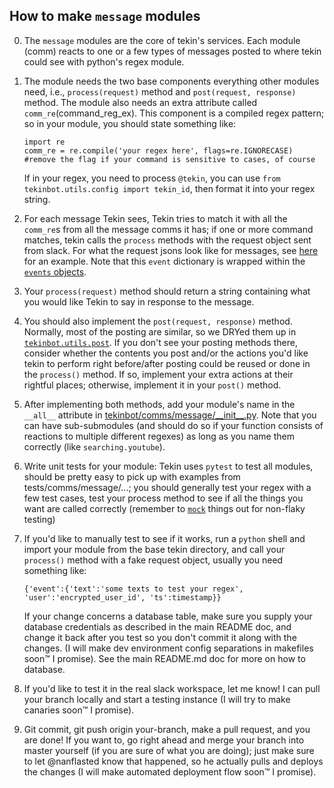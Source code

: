 ## How to make `message` modules

0.  The `message` modules are the core of tekin's services. Each module (comm) reacts to one or a few types of messages posted to where tekin could see with python's regex module.

1.  The module needs the two base components everything other modules need, i.e., `process(request)` method and `post(request, response)` method. The module also needs an extra attribute called `comm_re`(command_reg_ex). This component is a compiled regex pattern; so in your module, you should state something like:
    ```{python}
    import re
    comm_re = re.compile('your regex here', flags=re.IGNORECASE) 
    #remove the flag if your command is sensitive to cases, of course
    ```

    If in your regex, you need to process `@tekin`, you can use `from tekinbot.utils.config import tekin_id`, then format it into your regex string.

2.  For each message Tekin sees, Tekin tries to match it with all the `comm_re`s from all the message comms it has; if one or more command matches, tekin calls the `process` methods with the request object sent from slack. For what the request jsons look like for messages, see [here](https://api.slack.com/events/message.channels) for an example. Note that this `event` dictionary is wrapped within the [`events` objects](https://api.slack.com/events-api#receiving_events).

3.  Your `process(request)` method should return a string containing what you would like Tekin to say in response to the message.

4.  You should also implement the `post(request, response)` method. Normally, most of the posting are similar, so we DRYed them up in [`tekinbot.utils.post`](https://github.com/nanflasted/TekinBot/blob/documentation-branch/tekinbot/utils/post.py). If you don't see your posting methods there, consider whether the contents you post and/or the actions you'd like tekin to perform right before/after posting could be reused or done in the `process()` method. If so, implement your extra actions at their rightful places; otherwise, implement it in your `post()` method.

5.  After implementing both methods, add your module's name in the `__all__` attribute in [tekinbot/comms/message/\_\_init\_\_.py](https://github.com/nanflasted/TekinBot/blob/documentation-branch/tekinbot/comms/message/__init__.py). Note that you can have sub-submodules (and should do so if your function consists of reactions to multiple different regexes) as long as you name them correctly (like `searching.youtube`).

6.  Write unit tests for your module: Tekin uses `pytest` to test all modules, should be pretty easy to pick up with examples from tests/comms/message/...; you should generally test your regex with a few test cases, test your process method to see if all the things you want are called correctly (remember to [`mock`](https://docs.python.org/3/library/unittest.mock.html) things out for non-flaky testing)

7.  If you'd like to manually test to see if it works, run a `python` shell and import your module from the base tekin directory, and call your `process()` method with a fake request object, usually you need something like:
    ```{json}
    {'event':{'text':'some texts to test your regex', 'user':'encrypted_user_id', 'ts':timestamp}}
    ```

    If your change concerns a database table, make sure you supply your database credentials as described in the main README doc, and change it back after you test so you don't commit it along with the changes. (I will make dev environment config separations in makefiles soon™ I promise). See the main README.md doc for more on how to database.

8.  If you'd like to test it in the real slack workspace, let me know! I can pull your branch locally and start a testing instance (I will try to make canaries soon™ I promise).

9.  Git commit, git push origin your-branch, make a pull request, and you are done! If you want to, go right ahead and merge your branch into master yourself (if you are sure of what you are doing); just make sure to let @nanflasted know that happened, so he actually pulls and deploys the changes (I will make automated deployment flow soon™ I promise).
